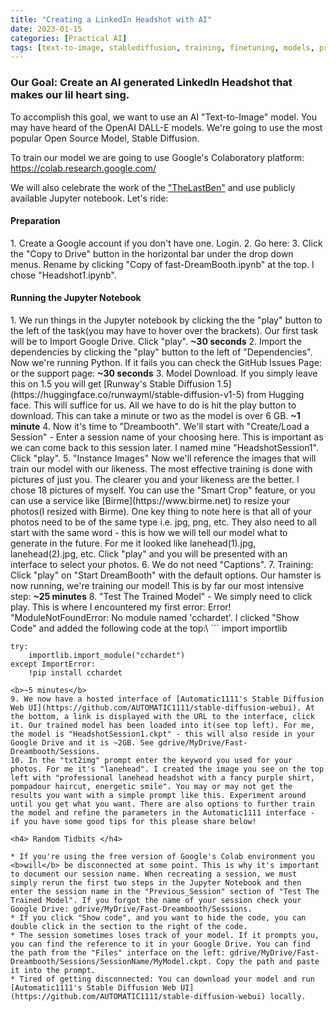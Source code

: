 ```yaml
---
title: "Creating a LinkedIn Headshot with AI"
date: 2023-01-15 
categories: [Practical AI]
tags: [text-to-image, stablediffusion, training, finetuning, models, prompting]
---
```


<h3>Our Goal: Create an AI generated LinkedIn Headshot that makes our lil heart sing.</h3>

To accomplish this goal, we want to use an AI "Text-to-Image" model. You may have heard of the OpenAI DALL-E models. We're going to use the most popular Open Source Model, Stable Diffusion. 

To train our model we are going to use Google's Colaboratory platform: <https://colab.research.google.com/>

We will also celebrate the work of the ["TheLastBen"](https://github.com/TheLastBen/) and use publicly available Jupyter notebook. Let's ride:

<h4> Preparation </h4>
1. Create a Google account if you don't have one. Login.
2. Go here: <https://colab.research.google.com/github/TheLastBen/fast-stable-diffusion/blob/main/fast-DreamBooth.ipynb>
3. Click the "Copy to Drive" button in the horizontal bar under the drop down menus. Rename by clicking "Copy of fast-DreamBooth.ipynb" at the top. I chose "Headshot1.ipynb".

<h4> Running the Jupyter Notebook </h4>
1. We run things in the Jupyter notebook by clicking the the "play" button to the left of the task(you may have to hover over the brackets). Our first task will be to Import Google Drive. Click "play". <b>~30 seconds</b>
2. Import the dependencies by clicking the "play" button to the left of "Dependencies". Now we're running Python. If it fails you can check the GitHub Issues Page: <https://github.com/TheLastBen/fast-stable-diffusion/issues> or the support page: <https://ko-fi.com/thelastben> <b>~30 seconds</b>
3. Model Download. If you simply leave this on 1.5 you will get [Runway's Stable Diffusion 1.5](https://huggingface.co/runwayml/stable-diffusion-v1-5) from Hugging face. This will suffice for us. All we have to do is hit the play button to download. This can take a minute or two as the model is over 6 GB. <b>~1 minute</b>
4. Now it's time to "Dreambooth". We'll start with "Create/Load a Session" - Enter a session name of your choosing here. This is important as we can come back to this session later. I named mine "HeadshotSession1". Click "play".
5. "Instance Images" Now we'll reference the images that will train our model with our likeness. The most effective training is done with pictures of just you. The clearer you and your likeness are the better. I chose 18 pictures of myself. You can use the "Smart Crop" feature, or you can use a service like [Birme](https://www.birme.net) to resize your photos(I resized with Birme). One key thing to note here is that all of your photos need to be of the same type i.e. jpg, png, etc. They also need to all start with the same word - this is how we will tell our model what to generate in the future. For me it looked like lanehead(1).jpg, lanehead(2).jpg, etc. Click "play" and you will be presented with an interface to select your photos.
6. We do not need "Captions".
7. Training: Click "play" on "Start DreamBooth" with the default options. Our hamster is now running, we're training our model! This is by far our most intensive step: <b>~25 minutes</b>
8. "Test The Trained Model" - We simply need to click play. This is where I encountered my first error: Error! "ModuleNotFoundError: No module named 'cchardet'. I clicked "Show Code" and added the following code at the top:\
```
    import importlib

    try:
        importlib.import_module("cchardet")
    except ImportError:
        !pip install cchardet
```
<b>~5 minutes</b>
9. We now have a hosted interface of [Automatic1111's Stable Diffusion Web UI](https://github.com/AUTOMATIC1111/stable-diffusion-webui). At the bottom, a link is displayed with the URL to the interface, click it. Our trained model has been loaded into it(see top left). For me, the model is "HeadshotSession1.ckpt" - this will also reside in your Google Drive and it is ~2GB. See gdrive/MyDrive/Fast-Dreambooth/Sessions. 
10. In the "txt2img" prompt enter the keyword you used for your photos. For me it's "lanehead". I created the image you see on the top left with "professional lanehead headshot with a fancy purple shirt, pompadour haircut, energetic smile". You may or may not get the results you want with a simple prompt like this. Experiment around until you get what you want. There are also options to further train the model and refine the parameters in the Automatic1111 interface - if you have some good tips for this please share below!

<h4> Random Tidbits </h4>

* If you're using the free version of Google's Colab environment you <b>will</b> be disconnected at some point. This is why it's important to document our session name. When recreating a session, we must simply rerun the first two steps in the Jupyter Notebook and then enter the session name in the "Previous_Session" section of "Test The Trained Model". If you forgot the name of your session check your Google Drive: gdrive/MyDrive/Fast-Dreambooth/Sessions.
* If you click "Show code", and you want to hide the code, you can double click in the section to the right of the code.
* The session sometimes loses track of your model. If it prompts you, you can find the reference to it in your Google Drive. You can find the path from the "Files" interface on the left: gdrive/MyDrive/Fast-Dreambooth/Sessions/SessionName/MyModel.ckpt. Copy the path and paste it into the prompt.
* Tired of getting disconnected: You can download your model and run [Automatic1111's Stable Diffusion Web UI](https://github.com/AUTOMATIC1111/stable-diffusion-webui) locally.